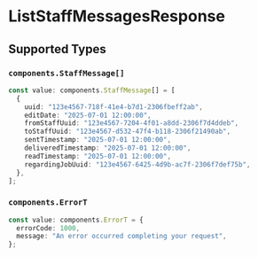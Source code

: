 # ListStaffMessagesResponse


## Supported Types

### `components.StaffMessage[]`

```typescript
const value: components.StaffMessage[] = [
  {
    uuid: "123e4567-718f-41e4-b7d1-2306fbeff2ab",
    editDate: "2025-07-01 12:00:00",
    fromStaffUuid: "123e4567-7204-4f01-a8dd-2306f7d4ddeb",
    toStaffUuid: "123e4567-d532-47f4-b118-2306f21490ab",
    sentTimestamp: "2025-07-01 12:00:00",
    deliveredTimestamp: "2025-07-01 12:00:00",
    readTimestamp: "2025-07-01 12:00:00",
    regardingJobUuid: "123e4567-6425-4d9b-ac7f-2306f7def75b",
  },
];
```

### `components.ErrorT`

```typescript
const value: components.ErrorT = {
  errorCode: 1000,
  message: "An error occurred completing your request",
};
```

